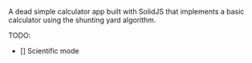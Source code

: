 A dead simple calculator app built with SolidJS that implements a basic calculator using the shunting yard algorithm.


TODO:
- [] Scientific mode
